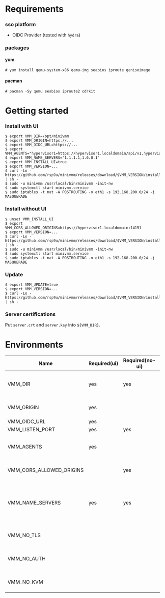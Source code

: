 # Requirements

### sso platform
- OIDC Provider (tested with `hydra`)

### packages

#### yum
```
# yum install qemu-system-x86 qemu-img seabios iproute genisoimage
```

#### pacman
```
# pacman -Sy qemu seabios iproute2 cdrkit
```

# Getting started

### Install with UI
```
$ export VMM_DIR=/opt/minivmm
$ export VMM_ORIGIN=https://...
$ export VMM_OIDC_URL=https://...
$ export VMM_AGENTS="hypervisor1=https://hypervisor1.localdomain/api/v1,hypervisor2=https://hypervisor2.localdomain/api/v1"
$ export VMM_NAME_SERVERS="1.1.1.1,1.0.0.1"
$ export VMM_INSTALL_UI=true
$ export VMM_VERSION=...
$ curl -Lo - https://github.com/rsp9u/minivmm/releases/download/$VMM_VERSION/install.sh | sh -
$ sudo -u minivmm /usr/local/bin/minivmm -init-nw
$ sudo systemctl start minivmm.service
$ sudo iptables -t nat -A POSTROUTING -o eth1 -s 192.168.200.0/24 -j MASQUERADE
```

### Install without UI
```
$ unset VMM_INSTALL_UI
$ export VMM_CORS_ALLOWED_ORIGINS=https://hypervisor1.localdomain:14151
$ export VMM_VERSION=...
$ curl -Lo - https://github.com/rsp9u/minivmm/releases/download/$VMM_VERSION/install.sh | sh -
$ sudo -u minivmm /usr/local/bin/minivmm -init-nw
$ sudo systemctl start minivmm.service
$ sudo iptables -t nat -A POSTROUTING -o eth1 -s 192.168.200.0/24 -j MASQUERADE
```

### Update

```
$ export VMM_UPDATE=true
$ export VMM_VERSION=...
$ curl -Lo - https://github.com/rsp9u/minivmm/releases/download/$VMM_VERSION/install.sh | sh -
```

### Server certifications

Put `server.crt` and `server.key` into `${VMM_DIR}`.

# Environments

| Name                     | Required(ui) | Required(no-ui) | Default        | Description                                                         |
|--------------------------|--------------|-----------------|----------------|---------------------------------------------------------------------|
| VMM_DIR                  | yes          | yes             | '/opt/minivmm' | base directory path to store state files                            |
| VMM_ORIGIN               | yes          |                 |                | origin url of minivmm server                                        |
| VMM_OIDC_URL             | yes          |                 |                | oidc auth url                                                       |
| VMM_LISTEN_PORT          | yes          | yes             | '14151'        | listen port                                                         |
| VMM_AGENTS               | yes          |                 |                | agents' API endpoint (comma separated)                              |
| VMM_CORS_ALLOWED_ORIGINS |              | yes             |                | allowed origin urls (comma separated)                               |
| VMM_NAME_SERVERS         | yes          | yes             |                | domain name servers' address sent via DHCP server (comma separated) |
| VMM_NO_TLS               |              |                 |                | disable tls if set "1" or "true"                                    |
| VMM_NO_AUTH              |              |                 |                | skip API authentication if set "1" or "true"                        |
| VMM_NO_KVM               |              |                 |                | disable kvm if set "1" or "true"                                    |
